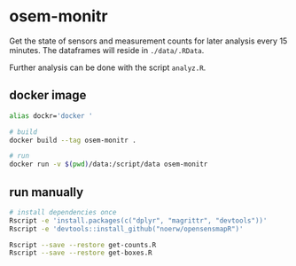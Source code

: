 # osem-monitr

Get the state of sensors and measurement counts for later analysis every 15 minutes.
The dataframes will reside in `./data/.RData`.

Further analysis can be done with the script `analyz.R`.

## docker image
```bash
alias dockr='docker '

# build 
docker build --tag osem-monitr .

# run
docker run -v $(pwd)/data:/script/data osem-monitr
```

## run manually

```bash
# install dependencies once
Rscript -e 'install.packages(c("dplyr", "magrittr", "devtools"))'
Rscript -e 'devtools::install_github("noerw/opensensmapR")'

Rscript --save --restore get-counts.R
Rscript --save --restore get-boxes.R
```
